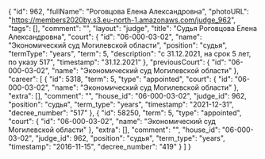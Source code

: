 {
    "id": 962,
    "fullName": "Роговцова Елена Александровна",
    "photoURL": "https://members2020by.s3.eu-north-1.amazonaws.com/judge_962",
    "tags": [],
    "comment": "",
    "layout": "judge",
    "title": "Судья Роговцова Елена Александровна",
    "court": {
        "id": "06-000-03-02",
        "name": "Экономический суд Могилевской области",
        "position": "судья",
        "termType": "years",
        "term": 5,
        "description": "c 31.12.2021, на срок 5 лет, по указу 517",
        "timestamp": "31.12.2021"
    },
    "previousCourt": {
        "id": "06-000-03-02",
        "name": "Экономический суд Могилевской области"
    },
    "career": [
        {
            "id": 5318,
            "term": 5,
            "type": "appointed",
            "court": {
                "id": "06-000-03-02",
                "name": "Экономический суд Могилевской области"
            },
            "extra": [],
            "comment": "",
            "house_id": "06-000-03-02",
            "judge_id": 962,
            "position": "судья",
            "term_type": "years",
            "timestamp": "2021-12-31",
            "decree_number": "517"
        },
        {
            "id": 58250,
            "term": 5,
            "type": "appointed",
            "court": {
                "id": "06-000-03-02",
                "name": "Экономический суд Могилевской области"
            },
            "extra": [],
            "comment": "",
            "house_id": "06-000-03-02",
            "judge_id": 962,
            "position": "судья",
            "term_type": "years",
            "timestamp": "2016-11-15",
            "decree_number": "419"
        }
    ]
}